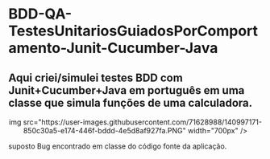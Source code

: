 # <h1>BDD-QA-TestesUnitariosGuiadosPorComportamento-Junit-Cucumber-Java</h1>
<h2>Aqui criei/simulei testes BDD com Junit+Cucumber+Java em português em uma classe que simula funções de uma calculadora.</h2>
<div align="center">
img src="https://user-images.githubusercontent.com/71628988/140997171-850c30a5-e174-446f-bddd-4e5d8af927fa.PNG" width="700px" />
</div>
<p>suposto Bug encontrado em classe do código fonte da aplicação.</p>
